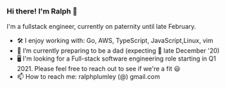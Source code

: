 ### Hi there! I'm Ralph 👋

I'm a fullstack engineer, currently on paternity until late February. 

- 🛠 I enjoy working with: Go, AWS, TypeScript, JavaScript,Linux, vim
- 🌱 I’m currently preparing to be a dad (expecting 👶 late December '20)
- 🖥️ I'm looking for a Full-stack software engineering role starting in Q1 2021. Please feel free to reach out to see if we're a fit 😃
- 📫 How to reach me: ralphplumley (@) gmail.com

<!--
**ralphplumley/ralphplumley** is a ✨ _special_ ✨ repository because its `README.md` (this file) appears on your GitHub profile.

Here are some ideas to get you started:

- 🔭 I’m currently working on ...
- 🌱 I’m currently learning ...
- 👯 I’m looking to collaborate on ...
- 🤔 I’m looking for help with ...
- 💬 Ask me about ...
- 📫 How to reach me: ...
- 😄 Pronouns: ...
- ⚡ Fun fact: ...
-->
